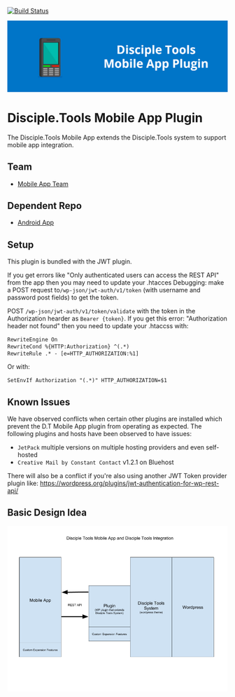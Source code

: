 [![Build Status](https://travis-ci.com/DiscipleTools/disciple-tools-mobile-app-plugin.svg?branch=master)](https://travis-ci.com/DiscipleTools/disciple-tools-mobile-app-plugin)

![Plugin Banner](https://raw.githubusercontent.com/DiscipleTools/disciple-tools-mobile-app-plugin/master/mobile-app-plugin-banner.png)
# Disciple.Tools Mobile App Plugin
The Disciple.Tools Mobile App extends the Disciple.Tools system to support mobile app integration.

## Team
* [Mobile App Team](https://github.com/orgs/DiscipleTools/teams/mobile-app-lead-team)

## Dependent Repo
* [Android App](https://github.com/DiscipleTools/disciple-tools-mobile-app-android)

## Setup
This plugin is bundled with the JWT plugin.

If you get errors like "Only authenticated users can access the REST API" from the app then you may need to update your .htacces
Debugging: make a POST request to`/wp-json/jwt-auth/v1/token` (with username and password post fields) to get the token.

POST `/wp-json/jwt-auth/v1/token/validate` with the token in the Authorization hearder as `Bearer {token}`. If you get this error: "Authorization header not found" then you need to update your .htaccss with:
```
RewriteEngine On
RewriteCond %{HTTP:Authorization} ^(.*)
RewriteRule .* - [e=HTTP_AUTHORIZATION:%1]
```
Or with:
```
SetEnvIf Authorization "(.*)" HTTP_AUTHORIZATION=$1
```

## Known Issues

We have observed conflicts when certain other plugins are installed which prevent the D.T Mobile App plugin from operating as expected.  The following plugins and hosts have been observed to have issues:

- `JetPack` multiple versions on multiple hosting providers and even self-hosted
- `Creative Mail by Constant Contact` v1.2.1 on Bluehost

There will also be a conflict if you're also using another JWT Token provider plugin like: https://wordpress.org/plugins/jwt-authentication-for-wp-rest-api/

## Basic Design Idea
![Basic Design Idea](https://github.com/DiscipleTools/disciple-tools-mobile-app-plugin/raw/master/mobile-app-design.png)
